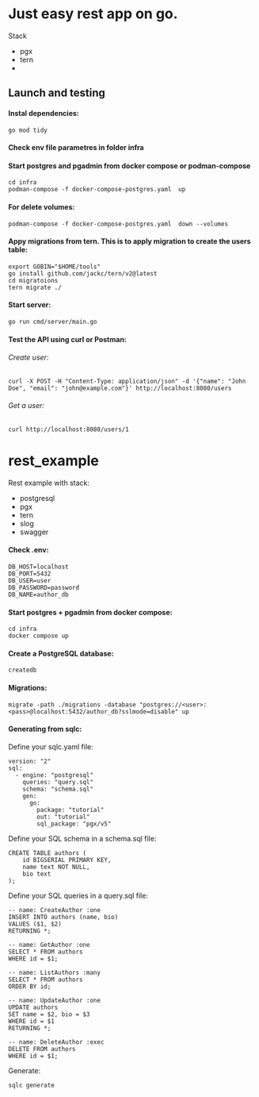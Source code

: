# Just easy rest app on go.
Stack
- pgx
- tern
- 
## Launch and testing
#### Instal dependencies:
```go mod tidy```
#### Check env file parametres in folder infra
#### Start postgres and pgadmin from docker compose or podman-compose
```
cd infra
podman-compose -f docker-compose-postgres.yaml  up
```
#### For delete volumes:
```
podman-compose -f docker-compose-postgres.yaml  down --volumes
```
#### Appy migrations from tern. This is to apply migration to create the users table:
```
export GOBIN="$HOME/tools"
go install github.com/jackc/tern/v2@latest
cd migratoions
tern migrate ./
```
#### Start server:
```
go run cmd/server/main.go
```
#### Test the API using curl or Postman:

###### Create user:
```
curl -X POST -H "Content-Type: application/json" -d '{"name": "John Doe", "email": "john@example.com"}' http://localhost:8080/users
```
###### Get a user:
```
curl http://localhost:8080/users/1
```



# rest_example
Rest example with stack:
- postgresql
- pgx
- tern
- slog
- swagger

#### Check .env:
```
DB_HOST=localhost
DB_PORT=5432
DB_USER=user
DB_PASSWORD=password
DB_NAME=author_db
```
#### Start postgres + pgadmin from docker compose:
```
cd infra
docker compose up
```
#### Create a PostgreSQL database:
```
createdb 
```
#### Migrations:
```
migrate -path ./migrations -database "postgres://<user>:<pass>@localhost:5432/author_db?sslmode=disable" up
```
#### Generating from sqlc:
Define your sqlc.yaml file:
```
version: "2"
sql:
  - engine: "postgresql"
    queries: "query.sql"
    schema: "schema.sql"
    gen:
      go:
        package: "tutorial"
        out: "tutorial"
        sql_package: "pgx/v5"
```
Define your SQL schema in a schema.sql file:
```
CREATE TABLE authors (
    id BIGSERIAL PRIMARY KEY,
    name text NOT NULL,
    bio text
);
```
Define your SQL queries in a query.sql file:
```
-- name: CreateAuthor :one
INSERT INTO authors (name, bio)
VALUES ($1, $2)
RETURNING *;

-- name: GetAuthor :one
SELECT * FROM authors
WHERE id = $1;

-- name: ListAuthors :many
SELECT * FROM authors
ORDER BY id;

-- name: UpdateAuthor :one
UPDATE authors
SET name = $2, bio = $3
WHERE id = $1
RETURNING *;

-- name: DeleteAuthor :exec
DELETE FROM authors
WHERE id = $1;
```
Generate:
```
sqlc generate
```
